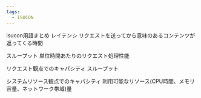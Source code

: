 ```yaml
---
tags:
  - ISUCON
---
```


isucon用語まとめ
レイテンシ
リクエストを送ってから意味のあるコンテンツが返ってくる時間

スループット
単位時間あたりのリクエスト処理性能

リクエスト観点でのキャパシティ
スループット

システムリソース観点でのキャパシティ
利用可能なリソース(CPU時間、メモリ容量、ネットワーク帯域)量
